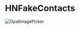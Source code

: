 # HNFakeContacts
![OpalImagePicker](https://github.com/sunlight3d/HNFakeContacts/blob/master/images/mainscreen.png)

